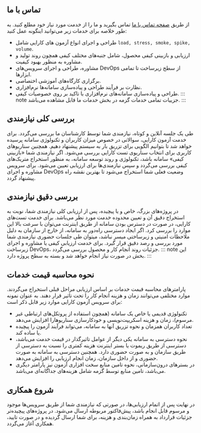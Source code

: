 ## تماس با ما
از طریق [صفحه تماس با ما](https://www.gazmeh.ir/contact-us) تماس بگیرید و ما را از خدمت مورد نیاز خود مطلع کنید. 
به طور خلاصه برای خدمات زیر می‌توانید اینگونه عمل کنید:
* طراحی و اجرای انواع آزمون های کارایی شامل `load, stress, smoke, spike, volume`. 
* ارزیابی و بازبینی کیفی محصول، شامل جنبه‌های مختلف کیفی همچون روند تولید و مشاوره به منظور بهبود کیفیت.
* مشاوره، طراحی و اجرای سرویس‌های DevOps از سطح زیرساخت تا تمامی ابزارها. 
* برگزاری کارگاه‌های آموزشی اختصاصی.
* نظارت بر فرآیند طراحی و پیاده‌سازی سامانه‌ها نرم‌افزاری.
* طراحی و پیاده‌سازی سامانه‌های نرم‌افزاری با تاکید بر روی خصوصیات کیفی.
::: note
جزییات تمامی خدمات گزمه در بخش خدمات ما قابل مشاهده می‌باشد.
:::
## بررسی کلی نیازمندی
طی یک جلسه آنلاین و کوتاه، نیازمندی شما توسط کارشناسان ما بررسی می‌گردد. برای خدمت آزمون کارایی، سوالاتی در خصوص میزان کاربران و تکنولوژی سامانه پرسیده خواهد شد تا بتوانیم الگویی برای تزریق بار به سیستم پیشنهاد دهیم. همچنین سناریوهای کاربری برای انتخاب سناریوی تست کارایی بررسی می‌شود. اگر نیازمندی شما «بازبینی کیفی» سامانه باشد، تکنولوژی و روند توسعه سامانه، به منظور استخراج متریک‌های کیفی بررسی می‌گردد و سپس نیازمندی‌ها برای ارزیابی تعیین می‌شود. برای سرویس مشاوره و اجرای DevOps وضعیت فعلی شما استخراج می‌شود تا بهترین نقشه راه پیشنهاد گردد.
## بررسی دقیق نیازمندی
در پروژه‌های بزرگ، خاص و یا پیچیده، پس از ارزیابی کلی نیازمندی شما، نوبت به استخراج دقیق آن و تعیین محدوده خدمت مورد نظر می‌باشد. برای خدمت تست‌های کارایی، در صورت در دسترس بودن سامانه از طریق اینترنت می‌توان با سرعت بالا این موارد را بررسی کرد. اگر ایجاد دسترسی راه‌دور به سامانه، از خارج از سازمان به دلیل ملاحظات امنیتی و زیرساختی میسر نباشد، میتوان طی جلسات حضوری نیازمندی شما مورد بررسی و رصد دقیق قرار گیرد. برای خدمت ارزیابی کیفی یا مشاوره و اجرای زیرساخت DevOps، جزئیات روند انجام کار و محصول بررسی می‌گردد.
::: note
این بخش در صورت نیاز انجام خواهد شد و بسته به سطح پروژه دارد.
:::
## نحوه محاسبه قیمت خدمات
پارامترهای محاسبه قیمت خدمات بر اساس ارزیابی مراحل قبلی استخراج می‌گردند. موارد مختلفی می‌توانند زمان و هزینه انجام کار را تحت تاثیر قرار دهند. به عنوان نمونه برای سرویس آزمون کارایی موارد زیر قابل ذکر است:
* تکنولوژی‌ قدیمی یا خاص یک سامانه (همچون استفاده از پروتکل‌های ارتباطی غیر مرسوم)، زمان و هزینه اسکریپت‌نویسی و خودکارسازی سناریو‌هارا افزایش می‌دهد.
* تعداد کاربران همزمان و نحوه تزریق آنها به سامانه، می‌تواند فرآیند آزمون را پیچیده یا ساده کند.
* نحوه دسترسی به سامانه یکی دیگر از عوامل تاثیرگذار در قیمت خدمت می‌باشد، دسترسی از طریق ریموت یا بستر اینترنت هزینه کمتری را نسبت به دسترسی از طریق سازمان و به صورت حضوری دارد. همچنین دسترسی به سامانه به صورت حضوری و از داخل سازمان، زمان انجام ارزیابی را افزایش می‌دهد.
* در بسترهای درون‌سازمانی، نحوه تامین منابع سخت افزاری آزمون نیز پارامتر دیگری می‌باشد، تامین منابع توسط گزمه شامل هزینه‌های جداگانه‌ای می‌باشد.

## شروع همکاری
در نهایت پس از اتمام ارزیابی‌ها، در صورتی که نیازمندی شما از طریق سرویس‌ها موجود و مرسوم قابل انجام باشد، پیش‌فاکتور مربوطه ارسال می‌شود. در پروژه‌های پیچیده‌تر جزئیات قرارداد به همراه زمان‌بندی و هزینه، برای شما ارسال گردیده و در صورت تایید، همکاری آغاز می‌گردد.
